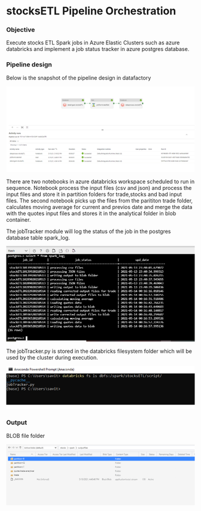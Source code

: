 # stocksETL Pipeline Orchestration

### Objective
Execute stocks ETL Spark jobs in Azure Elastic Clusters such as azure databricks and implement a job status tracker in azure postgres database. 

### Pipeline design

Below is the snapshot of the pipeline design in datafactory

![img1](https://github.com/bsathyamur/stocksETL-pipelineOrchestration/blob/main/adf_log_execution.png)

There are two notebooks in azure databricks workspace scheduled to run in sequence. Notebook process the input files (csv and json) and process the input files and store it in partition folders for trade,stocks and bad input files. The second notebook picks up the files from the parititon trade folder, calculates moving average for current and previos date and merge the data with the quotes input files and stores it in the analytical folder in blob container.

The jobTracker module will log the status of the job in the postgres database table spark_log.

![img2](https://github.com/bsathyamur/stocksETL-pipelineOrchestration/blob/main/postgres_db_logging.png)

The jobTracker.py is stored in the databricks filesystem folder which will be used by the cluster during execution.

![img3](https://github.com/bsathyamur/stocksETL-pipelineOrchestration/blob/main/dbfs_file_load.png)

### Output

BLOB file folder

![img4](https://github.com/bsathyamur/stocksETL-pipelineOrchestration/blob/main/blob_output.png)
